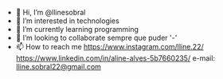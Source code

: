- 👋 Hi, I’m @llinesobral
- 👀 I’m interested in technologies
- 🌱 I’m currently learning programming
- 💞️ I’m looking to collaborate  sempre que puder '-'
- 📫 How to reach me https://www.instagram.com/lline.22/
https://www.linkedin.com/in/aline-alves-5b7660235/
e-mail: lline.sobral22@gmail.com
<!---
llinesobral/llinesobral is a ✨ special ✨ repository because its `README.md` (this file) appears on your GitHub profile.
You can click the Preview link to take a look at your changes.
--->
